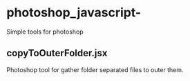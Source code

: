 # photoshop_javascript-
Simple tools for photoshop 

## copyToOuterFolder.jsx
Photoshop tool for gather folder separated files to outer them.



